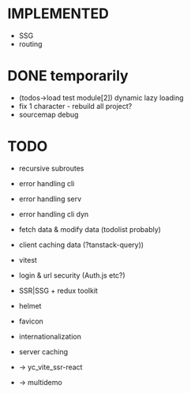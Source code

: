 # IMPLEMENTED

* SSG
* routing


# DONE temporarily
 * (todos->load test module[2]) dynamic lazy loading
 * fix 1 character - rebuild all project?
 * sourcemap debug


# TODO

 * recursive subroutes

 * error handling cli
 * error handling serv
 * error handling cli dyn


 * fetch data & modify data (todolist probably)
 * client caching data (?tanstack-query))

 * vitest

 * login & url security (Auth.js etc?)

 * SSR|SSG + redux toolkit

 * helmet
 * favicon
 * internationalization

 * server caching

 * -> yc_vite_ssr-react
 * -> multidemo
